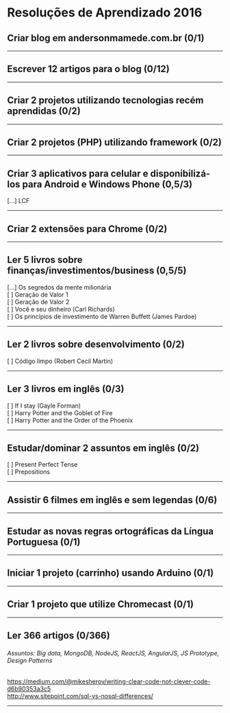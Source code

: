 # Resoluções de Aprendizado 2016


## Criar blog em andersonmamede.com.br (0/1)

-------------------


## Escrever 12 artigos para o blog (0/12)

-------------------


## Criar 2 projetos utilizando tecnologias recém aprendidas (0/2)

-------------------


## Criar 2 projetos (PHP) utilizando framework (0/2)

-------------------


## Criar 3 aplicativos para celular e disponibilizá-los para Android e Windows Phone (0,5/3)
[...] LCF

-------------------


## Criar 2 extensões para Chrome (0/2)

-------------------


## Ler 5 livros sobre finanças/investimentos/business (0,5/5)
[...] Os segredos da mente milionária<br />
[ ] Geração de Valor 1<br />
[ ] Geração de Valor 2<br />
[ ] Você e seu dinheiro (Carl Richards)<br />
[ ] Os princípios de investimento de Warren Buffett (James Pardoe)

-------------------


## Ler 2 livros sobre desenvolvimento (0/2)
[ ] Código limpo (Robert Cecil Martin)

-------------------


## Ler 3 livros em inglês (0/3)
[ ] If I stay (Gayle Forman)<br />
[ ] Harry Potter and the Goblet of Fire<br />
[ ] Harry Potter and the Order of the Phoenix

-------------------


## Estudar/dominar 2 assuntos em inglês (0/2)
[ ] Present Perfect Tense<br />
[ ] Prepositions

-------------------


## Assistir 6 filmes em inglês e sem legendas (0/6)

-------------------


## Estudar as novas regras ortográficas da Língua Portuguesa (0/1)

-------------------


## Iniciar 1 projeto (carrinho) usando Arduino (0/1)

-------------------


## Criar 1 projeto que utilize Chromecast (0/1)

-------------------


## Ler 366 artigos (0/366)
###### Assuntos: Big data, MongoDB, NodeJS, ReactJS, AngularJS, JS Prototype, Design Patterns
https://medium.com/@mikesherov/writing-clear-code-not-clever-code-d6b90353a3c5<br />
http://www.sitepoint.com/sql-vs-nosql-differences/

-------------------
